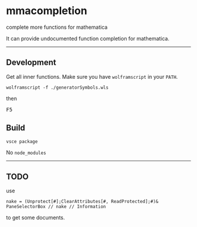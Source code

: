 # mmacompletion

complete more functions for mathematica

It can provide undocumented function completion for mathematica.

---

## Development

Get all inner functions. Make sure you have `wolframscript` in your `PATH`.

```
wolframscript -f ./generatorSymbols.wls
```

then

<kbd>F5</kbd>

## Build

```sh
vsce package
```

No `node_modules`

---

## TODO

use

```mma
nake = (Unprotect[#];ClearAttributes[#, ReadProtected];#)&
PaneSelectorBox // nake // Information
```

to get some documents.
